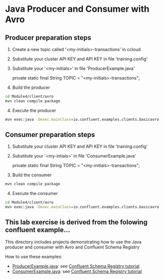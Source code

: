 # Java Producer and Consumer with Avro

## Producer preparation steps

1. Create a new topic called '\<my-initials\>-transactions' in ccloud 
2. Substitute your cluster API KEY and API KEY in file 'training.config'
3. Substitute your '\<my-initials\>' in file 'ProducerExample.java'

    private static final String TOPIC = "\<my-initials\>-transactions";

3. Build the producer

```bash
cd Module4/client/avro
mvn clean compile package
```

4. Execute the producer

```bash
mvn exec:java -Dexec.mainClass=io.confluent.examples.clients.basicavro.ProducerExample -Dexec.args="training.config"
```

## Consumer preparation steps

1. Substitute your cluster API KEY and API KEY in file 'training.config'
2. Substitute your '\<my-intials\>' in file 'ConsumerExample.java'

    private static final String TOPIC = "\<my-initials\>-transactions";

3. Build the consumer

```bash
mvn clean compile package
```

4. Execute the consumer

```bash
cd Module4/client/avro
mvn exec:java -Dexec.mainClass=io.confluent.examples.clients.basicavro.ConsumerExample -Dexec.args="training.config"
```

## This lab exercise is derived from the folowing confluent example...

This directory includes projects demonstrating how to use the Java producer and consumer with Avro and Confluent Schema Registry

How to use these examples:

* [ProducerExample.java](src/main/java/io/confluent/examples/clients/basicavro/ProducerExample.java): see [Confluent Schema Registry tutorial](https://docs.confluent.io/platform/current/schema-registry/schema_registry_tutorial.html?utm_source=github&utm_medium=demo&utm_campaign=ch.examples_type.community_content.clients-avro)
* [ConsumerExample.java](src/main/java/io/confluent/examples/clients/basicavro/ConsumerExample.java): see [Confluent Schema Registry tutorial](https://docs.confluent.io/platform/current/schema-registry/schema_registry_tutorial.html?utm_source=github&utm_medium=demo&utm_campaign=ch.examples_type.community_content.clients-avro)



